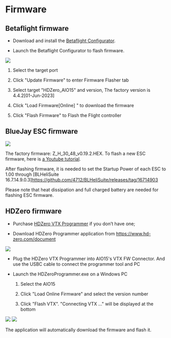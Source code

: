 # Firmware

## Betaflight firmware

- Download and install the [Betaflight Configurator](https://github.com/betaflight/betaflight-configurator/releases/tag/10.10.0).

- Launch the Betaflight Configurator to flash firmware. 
<img src="/aio15media/image6.png" id="image6">

1. Select the target port

2. Click "Update Firmware" to enter Firmware Flasher tab

3. Select target "HDZero_AIO15" and version, The factory version is 4.4.2[01-Jun-2023]

4. Click "Load Firmware[Online] " to download the firmware

5. Click "Flash Firmware" to Flash the Flight controller

## BlueJay ESC firmware

<img src="/aio15media/image7.png" id="image7">

The factory firmware: Z_H_30_48_v0.19.2.HEX. To flash a new ESC firmware, here is [a Youtube tutorial](https://www.youtube.com/watch?v=yEDhnBUFQNI).

After flashing firmware, it is needed to set the Startup Power of each ESC to 1.00 through [BLHeliSuite 16.7.14.9.0.3]https://github.com/4712/BLHeliSuite/releases/tag/16714903

Please note that heat dissipation and full charged battery are needed for flashing ESC firmware.

## HDZero firmware

- Purchase [HDZero VTX Programmer](https://www.hd-zero.com/product-page/hdzero-vtx-programmer) if you don’t have one;

- Download HDZero Programmer application from https://www.hd-zero.com/document

<img src="/aio15media/image8.png" id="image8">

- Plug the HDZero VTX Programmer into AIO15's VTX FW Connector. And use the USBC cable to connect the programmer tool and PC

- Launch the HDZeroProgrammer.exe on a Windows PC

    1. Select the AIO15

    2. Click "Load Online Firmware" and select the version number

    3. Click "Flash VTX". "Connecting VTX ..." will be displayed at the bottom

<img src="/aio15media/image9.jpeg" id="image9">
<img src="/aio15media/image10.png" id="image10">

The application will automatically download the firmware and flash it.